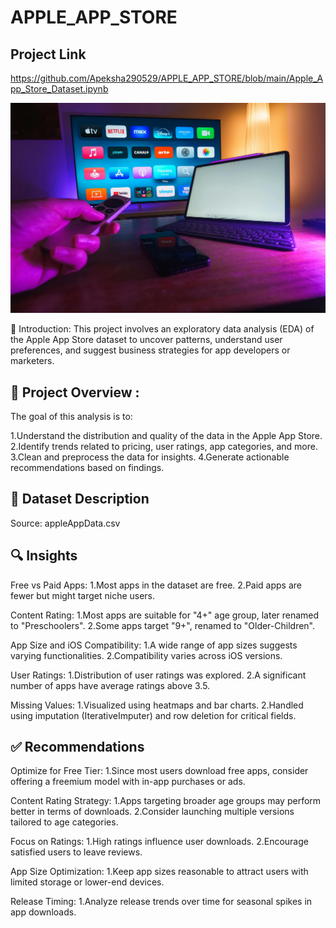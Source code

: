 # APPLE_APP_STORE

## Project Link
https://github.com/Apeksha290529/APPLE_APP_STORE/blob/main/Apple_App_Store_Dataset.ipynb

<img src="APPLE PHOTO .jpg" width=1000>


📌 Introduction:
This project involves an exploratory data analysis (EDA) of the Apple App Store dataset to uncover patterns, understand user preferences, and suggest business strategies for app developers or marketers.

## 🎯 Project Overview :
The goal of this analysis is to:

1.Understand the distribution and quality of the data in the Apple App Store.
2.Identify trends related to pricing, user ratings, app categories, and more.
3.Clean and preprocess the data for insights.
4.Generate actionable recommendations based on findings.


## 📁 Dataset Description
Source: appleAppData.csv


## 🔍 Insights
Free vs Paid Apps:
1.Most apps in the dataset are free.
2.Paid apps are fewer but might target niche users.

Content Rating:
1.Most apps are suitable for "4+" age group, later renamed to "Preschoolers".
2.Some apps target "9+", renamed to "Older-Children".

App Size and iOS Compatibility:
1.A wide range of app sizes suggests varying functionalities.
2.Compatibility varies across iOS versions.

User Ratings:
1.Distribution of user ratings was explored.
2.A significant number of apps have average ratings above 3.5.

Missing Values:
1.Visualized using heatmaps and bar charts.
2.Handled using imputation (IterativeImputer) and row deletion for critical fields.

## ✅ Recommendations
Optimize for Free Tier:
1.Since most users download free apps, consider offering a freemium model with in-app purchases or ads.

Content Rating Strategy:
1.Apps targeting broader age groups may perform better in terms of downloads.
2.Consider launching multiple versions tailored to age categories.

Focus on Ratings:
1.High ratings influence user downloads.
2.Encourage satisfied users to leave reviews.

App Size Optimization:
1.Keep app sizes reasonable to attract users with limited storage or lower-end devices.

Release Timing:
1.Analyze release trends over time for seasonal spikes in app downloads.
